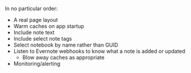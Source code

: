 In no particular order:

* A real page layout
* Warm caches on app startup
* Include note text
* Include select note tags
* Select notebook by name rather than GUID
* Listen to Evernote webhooks to know what a note is added or updated
  * Blow away caches as appropriate
* Monitoring/alerting
